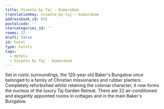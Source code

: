 ```yaml
---
title: Vivanta by Taj - Kumarakom
translationKey: vivanta-by-taj---kumarakom
addressbook_id: 831
postalcode: ''
starcategories_id: ''
rooms: 22
draft: false
id: hotel
type: hotels
tags:
  - Hotels
  - Vivanta by Taj - Kumarakom
---
```

Set in rustic surroundings, the 120-year old Baker's Bungalow once belonged to a family of Christian missionaries and rubber planters. Completely refurbished whilst retaining the colonial character, it now forms the nucleus of the luxury Taj Garden Retreat. There are 22 air-conditioned and elegantly appointed rooms in cottages and in the main Baker's Bungalow.